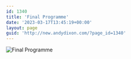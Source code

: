 ```yaml
---
id: 1340
title: 'Final Programme'
date: '2023-03-17T13:45:19+00:00'
layout: page
guid: 'http://new.andydixon.com/?page_id=1340'
---
```


![Final Programme](https://i0.wp.com/assets.g8x2.ldn.idrivee2-23.com/posters/Final%20Programme%2001.jpg?w=1200&ssl=1 "Final Programme")